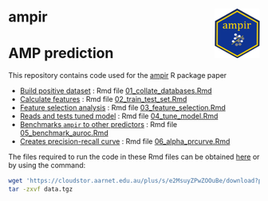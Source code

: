 
# ampir <a href='https://github.com/Legana/ampir'><img src="figures/ampir_hex.png" width="90" align="right" height="100" /></a>

# AMP prediction

This repository contains code used for the
[ampir](https://github.com/Legana/ampir) R package paper

  - [Build positive dataset](01_collate_databases.md) : Rmd file
    [01\_collate\_databases.Rmd](01_collate_databases.Rmd)
  - [Calculate features](02_train_test_set.md) : Rmd file
    [02\_train\_test\_set.Rmd](02_train_test_set.Rmd)
  - [Feature selection analysis](03_feature_selection.md) : Rmd file
    [03\_feature\_selection.Rmd](03_feature_selection.Rmd)
  - [Reads and tests tuned model](04_tune_model.md) : Rmd file
    [04\_tune\_model.Rmd](04_tune_model.Rmd)
  - [Benchmarks `ampir` to other predictors](05_benchmark_auroc.md) :
    Rmd file [05\_benchmark\_auroc.Rmd](05_benchmark_auroc.Rmd)
  - [Creates precision-recall curve](06_alpha_prcurve.md) : Rmd file
    [06\_alpha\_prcurve.Rmd](06_alpha_prcurve.Rmd)

The files required to run the code in these Rmd files can be obtained
[here](https://cloudstor.aarnet.edu.au/plus/s/e2MsuyZPwZOOuBe/download?path=%2F&files=data.tgz)
or by using the
command:

``` bash
wget 'https://cloudstor.aarnet.edu.au/plus/s/e2MsuyZPwZOOuBe/download?path=%2F&files=data.tgz' -O data.tgz
tar -zxvf data.tgz 
```
